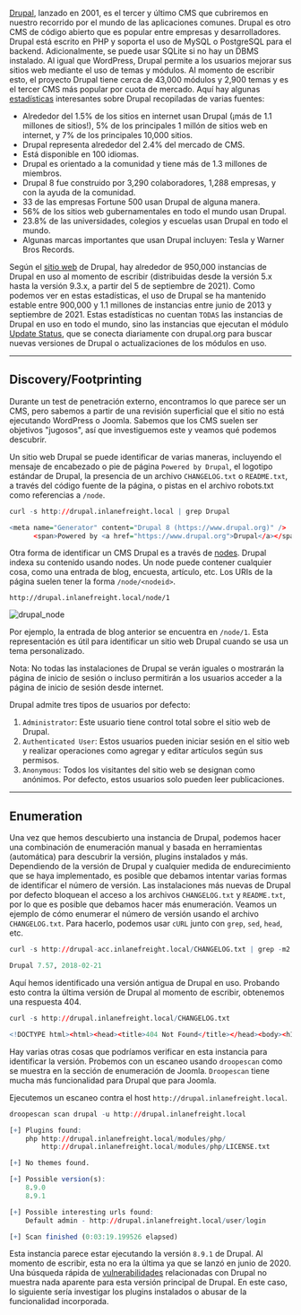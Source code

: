 [Drupal](https://www.drupal.org/), lanzado en 2001, es el tercer y último CMS que cubriremos en nuestro recorrido por el mundo de las aplicaciones comunes. Drupal es otro CMS de código abierto que es popular entre empresas y desarrolladores. Drupal está escrito en PHP y soporta el uso de MySQL o PostgreSQL para el backend. Adicionalmente, se puede usar SQLite si no hay un DBMS instalado. Al igual que WordPress, Drupal permite a los usuarios mejorar sus sitios web mediante el uso de temas y módulos. Al momento de escribir esto, el proyecto Drupal tiene cerca de 43,000 módulos y 2,900 temas y es el tercer CMS más popular por cuota de mercado. Aquí hay algunas [estadísticas](https://websitebuilder.org/blog/drupal-statistics/) interesantes sobre Drupal recopiladas de varias fuentes:

- Alrededor del 1.5% de los sitios en internet usan Drupal (¡más de 1.1 millones de sitios!), 5% de los principales 1 millón de sitios web en internet, y 7% de los principales 10,000 sitios.
- Drupal representa alrededor del 2.4% del mercado de CMS.
- Está disponible en 100 idiomas.
- Drupal es orientado a la comunidad y tiene más de 1.3 millones de miembros.
- Drupal 8 fue construido por 3,290 colaboradores, 1,288 empresas, y con la ayuda de la comunidad.
- 33 de las empresas Fortune 500 usan Drupal de alguna manera.
- 56% de los sitios web gubernamentales en todo el mundo usan Drupal.
- 23.8% de las universidades, colegios y escuelas usan Drupal en todo el mundo.
- Algunas marcas importantes que usan Drupal incluyen: Tesla y Warner Bros Records.

Según el [sitio web](https://www.drupal.org/project/usage/drupal) de Drupal, hay alrededor de 950,000 instancias de Drupal en uso al momento de escribir (distribuidas desde la versión 5.x hasta la versión 9.3.x, a partir del 5 de septiembre de 2021). Como podemos ver en estas estadísticas, el uso de Drupal se ha mantenido estable entre 900,000 y 1.1 millones de instancias entre junio de 2013 y septiembre de 2021. Estas estadísticas no cuentan `TODAS` las instancias de Drupal en uso en todo el mundo, sino las instancias que ejecutan el módulo [Update Status](https://www.drupal.org/project/update_status), que se conecta diariamente con drupal.org para buscar nuevas versiones de Drupal o actualizaciones de los módulos en uso.

---

## Discovery/Footprinting

Durante un test de penetración externo, encontramos lo que parece ser un CMS, pero sabemos a partir de una revisión superficial que el sitio no está ejecutando WordPress o Joomla. Sabemos que los CMS suelen ser objetivos "jugosos", así que investiguemos este y veamos qué podemos descubrir.

Un sitio web Drupal se puede identificar de varias maneras, incluyendo el mensaje de encabezado o pie de página `Powered by Drupal`, el logotipo estándar de Drupal, la presencia de un archivo `CHANGELOG.txt` o `README.txt`, a través del código fuente de la página, o pistas en el archivo robots.txt como referencias a `/node`.

```r
curl -s http://drupal.inlanefreight.local | grep Drupal

<meta name="Generator" content="Drupal 8 (https://www.drupal.org)" />
      <span>Powered by <a href="https://www.drupal.org">Drupal</a></span>
```

Otra forma de identificar un CMS Drupal es a través de [nodes](https://www.drupal.org/docs/8/core/modules/node/about-nodes). Drupal indexa su contenido usando nodes. Un node puede contener cualquier cosa, como una entrada de blog, encuesta, artículo, etc. Los URIs de la página suelen tener la forma `/node/<nodeid>`.

`http://drupal.inlanefreight.local/node/1`

![drupal_node](https://academy.hackthebox.com/storage/modules/113/drupal_node.png)

Por ejemplo, la entrada de blog anterior se encuentra en `/node/1`. Esta representación es útil para identificar un sitio web Drupal cuando se usa un tema personalizado.

Nota: No todas las instalaciones de Drupal se verán iguales o mostrarán la página de inicio de sesión o incluso permitirán a los usuarios acceder a la página de inicio de sesión desde internet.

Drupal admite tres tipos de usuarios por defecto:

1. `Administrator`: Este usuario tiene control total sobre el sitio web de Drupal.
2. `Authenticated User`: Estos usuarios pueden iniciar sesión en el sitio web y realizar operaciones como agregar y editar artículos según sus permisos.
3. `Anonymous`: Todos los visitantes del sitio web se designan como anónimos. Por defecto, estos usuarios solo pueden leer publicaciones.

---

## Enumeration

Una vez que hemos descubierto una instancia de Drupal, podemos hacer una combinación de enumeración manual y basada en herramientas (automática) para descubrir la versión, plugins instalados y más. Dependiendo de la versión de Drupal y cualquier medida de endurecimiento que se haya implementado, es posible que debamos intentar varias formas de identificar el número de versión. Las instalaciones más nuevas de Drupal por defecto bloquean el acceso a los archivos `CHANGELOG.txt` y `README.txt`, por lo que es posible que debamos hacer más enumeración. Veamos un ejemplo de cómo enumerar el número de versión usando el archivo `CHANGELOG.txt`. Para hacerlo, podemos usar `cURL` junto con `grep`, `sed`, `head`, etc.

```r
curl -s http://drupal-acc.inlanefreight.local/CHANGELOG.txt | grep -m2 ""

Drupal 7.57, 2018-02-21
```

Aquí hemos identificado una versión antigua de Drupal en uso. Probando esto contra la última versión de Drupal al momento de escribir, obtenemos una respuesta 404.

```r
curl -s http://drupal.inlanefreight.local/CHANGELOG.txt

<!DOCTYPE html><html><head><title>404 Not Found</title></head><body><h1>Not Found</h1><p>The requested URL "http://drupal.inlanefreight.local/CHANGELOG.txt" was not found on this server.</p></body></html>
```

Hay varias otras cosas que podríamos verificar en esta instancia para identificar la versión. Probemos con un escaneo usando `droopescan` como se muestra en la sección de enumeración de Joomla. `Droopescan` tiene mucha más funcionalidad para Drupal que para Joomla.

Ejecutemos un escaneo contra el host `http://drupal.inlanefreight.local`.

```r
droopescan scan drupal -u http://drupal.inlanefreight.local

[+] Plugins found:                                                              
    php http://drupal.inlanefreight.local/modules/php/
        http://drupal.inlanefreight.local/modules/php/LICENSE.txt

[+] No themes found.

[+] Possible version(s):
    8.9.0
    8.9.1

[+] Possible interesting urls found:
    Default admin - http://drupal.inlanefreight.local/user/login

[+] Scan finished (0:03:19.199526 elapsed)
```

Esta instancia parece estar ejecutando la versión `8.9.1` de Drupal. Al momento de escribir, esta no era la última ya que se lanzó en junio de 2020. Una búsqueda rápida de [vulnerabilidades](https://www.cvedetails.com/vulnerability-list/vendor_id-1367/product_id-2387/Drupal-Drupal.html) relacionadas con Drupal no muestra nada aparente para esta versión principal de Drupal. En este caso, lo siguiente sería investigar los plugins instalados o abusar de la funcionalidad incorporada.